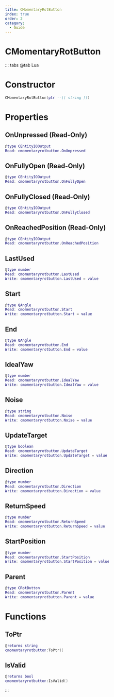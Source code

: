 ```yaml
---
title: CMomentaryRotButton
index: true
order: 2
category:
  - Guide
---
```


# CMomentaryRotButton

::: tabs
@tab Lua
# Constructor
```lua
CMomentaryRotButton(ptr --[[ string ]])
```
# Properties
## OnUnpressed (Read-Only)
```lua
@type CEntityIOOutput
Read: cmomentaryrotbutton.OnUnpressed
```
## OnFullyOpen (Read-Only)
```lua
@type CEntityIOOutput
Read: cmomentaryrotbutton.OnFullyOpen
```
## OnFullyClosed (Read-Only)
```lua
@type CEntityIOOutput
Read: cmomentaryrotbutton.OnFullyClosed
```
## OnReachedPosition (Read-Only)
```lua
@type CEntityIOOutput
Read: cmomentaryrotbutton.OnReachedPosition
```
## LastUsed 
```lua
@type number
Read: cmomentaryrotbutton.LastUsed
Write: cmomentaryrotbutton.LastUsed = value
```
## Start 
```lua
@type QAngle
Read: cmomentaryrotbutton.Start
Write: cmomentaryrotbutton.Start = value
```
## End 
```lua
@type QAngle
Read: cmomentaryrotbutton.End
Write: cmomentaryrotbutton.End = value
```
## IdealYaw 
```lua
@type number
Read: cmomentaryrotbutton.IdealYaw
Write: cmomentaryrotbutton.IdealYaw = value
```
## Noise 
```lua
@type string
Read: cmomentaryrotbutton.Noise
Write: cmomentaryrotbutton.Noise = value
```
## UpdateTarget 
```lua
@type boolean
Read: cmomentaryrotbutton.UpdateTarget
Write: cmomentaryrotbutton.UpdateTarget = value
```
## Direction 
```lua
@type number
Read: cmomentaryrotbutton.Direction
Write: cmomentaryrotbutton.Direction = value
```
## ReturnSpeed 
```lua
@type number
Read: cmomentaryrotbutton.ReturnSpeed
Write: cmomentaryrotbutton.ReturnSpeed = value
```
## StartPosition 
```lua
@type number
Read: cmomentaryrotbutton.StartPosition
Write: cmomentaryrotbutton.StartPosition = value
```
## Parent 
```lua
@type CRotButton
Read: cmomentaryrotbutton.Parent
Write: cmomentaryrotbutton.Parent = value
```
# Functions
## ToPtr
```lua
@returns string
cmomentaryrotbutton:ToPtr()
```
## IsValid
```lua
@returns bool
cmomentaryrotbutton:IsValid()
```

:::